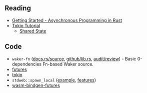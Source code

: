 ## Reading

* [Getting Started - Asynchronous Programming in Rust](https://rust-lang.github.io/async-book/)
* [Tokio Tutorial](https://tokio.rs/tokio/tutorial)
    * [Shared State](https://tokio.rs/tokio/tutorial/shared-state)

## Code

* `waker-fn` ([docs.rs/source](https://docs.rs/crate/waker-fn/1.1.0/source/src/lib.rs), [github/lib.rs](https://github.com/smol-rs/waker-fn/blob/master/src/lib.rs), [audit/review](https://github.com/MaulingMonkey/rust-reviews/blob/master/reviews/waker-fn.md)) - Basic 0-dependencies Fn-based Waker source.
* [futures](https://docs.rs/futures/)
* [tokio](https://docs.rs/tokio)
* `stdweb::spawn_local` ([example](https://github.com/koute/stdweb/blob/4d337ee9a0a4542ea5803b46b5124d9bc166dcb7/src/webcore/promise_future.rs#L17), [features](https://github.com/koute/stdweb/blob/4d337ee9a0a4542ea5803b46b5124d9bc166dcb7/Cargo.toml#L48))
* [wasm-bindgen-futures](https://docs.rs/wasm-bindgen-futures)

